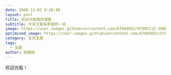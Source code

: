 ```yaml
---
date: 2040-11-02 9:20:40
layout: post
title: 欢迎光临我的博客
subtitle: 今天又是有希望的一天
image: https://user-images.githubusercontent.com/67684652/97805112-100b2900-1c8f-11eb-8990-cd1ffc55df09.jpg
optimized_image: https://user-images.githubusercontent.com/67684652/97805112-100b2900-1c8f-11eb-8990-cd1ffc55df09.jpg
category: 主页主题
tags:
  - 主题
author: 张朝晖
---
```






欢迎光临！














